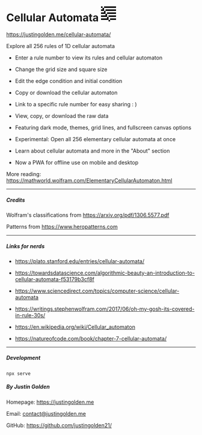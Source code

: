 # Cellular Automata <img src="img/rule39.png" width="40px">

https://justingolden.me/cellular-automata/

Explore all 256 rules of 1D cellular automata

-   Enter a rule number to view its rules and cellular automaton

-   Change the grid size and square size

-   Edit the edge condition and initial condition

-   Copy or download the cellular automaton

-   Link to a specific rule number for easy sharing : )

-   View, copy, or download the raw data

-   Featuring dark mode, themes, grid lines, and fullscreen canvas options

-   Experimental: Open all 256 elementary cellular automata at once

-   Learn about cellular automata and more in the "About" section

-   Now a PWA for offline use on mobile and desktop

More reading: https://mathworld.wolfram.com/ElementaryCellularAutomaton.html

<hr>

##### Credits

Wolfram's classifications from https://arxiv.org/pdf/1306.5577.pdf

Patterns from https://www.heropatterns.com

<hr>

##### Links for nerds

-   https://plato.stanford.edu/entries/cellular-automata/

-   https://towardsdatascience.com/algorithmic-beauty-an-introduction-to-cellular-automata-f53179b3cf8f

-   https://www.sciencedirect.com/topics/computer-science/cellular-automata

-   https://writings.stephenwolfram.com/2017/06/oh-my-gosh-its-covered-in-rule-30s/

-   https://en.wikipedia.org/wiki/Cellular_automaton

-   https://natureofcode.com/book/chapter-7-cellular-automata/

<hr>

##### Development

`npx serve`

##### By Justin Golden

Homepage: https://justingolden.me

Email: contact@justingolden.me

GitHub: https://github.com/justingolden21/
